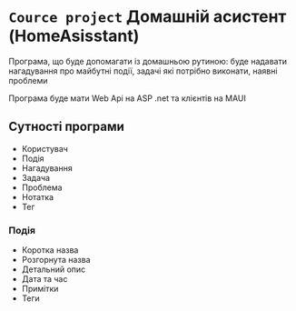 # `Cource project` Домашній асистент (HomeAsisstant)

Програма, що буде допомагати із домашньою рутиною: буде надавати нагадування про майбутні події, задачі які потрібно виконати, наявні проблеми

Програма буде мати Web Api на ASP .net та клієнтів на MAUI

## Cутності програми
- Користувач
- Подія
- Нагадування
- Задача
- Проблема
- Нотатка
- Тег

### Подія
- Коротка назва
- Розгорнута назва
- Детальний опис
- Дата та час
- Примітки
- Теги
